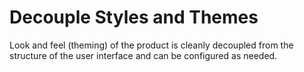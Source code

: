 # Decouple Styles and Themes

Look and feel (theming) of the product is cleanly decoupled from the structure of the user interface and can be configured as needed.